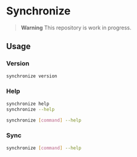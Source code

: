 # Synchronize

> **Warning**
> This repository is work in progress.

## Usage

### Version

```bash
synchronize version
```

### Help

```bash
synchronize help
synchronize --help
```

```bash
synchronize [command] --help
```

### Sync

```bash
synchronize [command] --help
```

